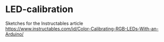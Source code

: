 # LED-calibration
Sketches for the Instructables article
https://www.instructables.com/id/Color-Calibrating-RGB-LEDs-With-an-Arduino/
